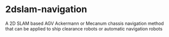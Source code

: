 # 2dslam-navigation
A 2D SLAM based AGV Ackermann or Mecanum chassis navigation method that can be applied to ship clearance robots or automatic navigation robots
